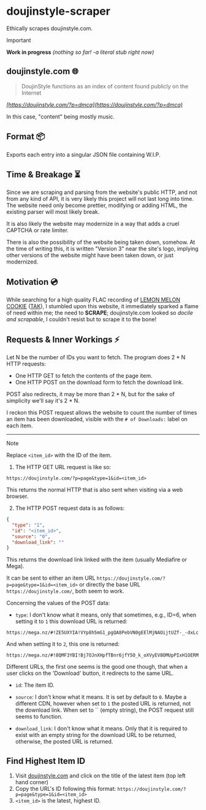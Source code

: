 # doujinstyle-scraper
Ethically scrapes doujinstyle.com.

> [!IMPORTANT]
> **Work in progress** *(nothing so far! -a literal stub right now)*

## doujinstyle.com 🌐

> DoujinStyle functions as an index of content found publicly on the Internet

*[https://doujinstyle.com/?p=dmca](https://doujinstyle.com/?p=dmca)*

In this case, "content" being mostly music.

## Format 📦

Exports each entry into a singular JSON file containing W.I.P.

## Time & Breakage ⏳

Since we are scraping and parsing from the website's public HTTP, and not from any kind of API, it is very likely this project will not
last long into time. The website need only become prettier, modifying or adding HTML, the existing parser will most likely break.

It is also likely the website may modernize in a way that adds a cruel CAPTCHA or rate limiter.

There is also the possibility of the website being taken down, somehow. At the time of writing this, it is written "Version 3" near the
site's logo, implying other versions of the website might have been taken down, or just modernized.

## Motivation 💿

While searching for a high quality FLAC recording of [LEMON MELON COOKIE](https://youtu.be/5l8VZEyNRH8) ([TAK](https://www.youtube.com/channel/UCktjMRvuBnE_XLVWIMa2H1w)), I stumbled upon this website, it immediately sparked a flame of need within me; the need to **SCRAPE**; doujinstyle.com
looked so *docile and scrapable*, I couldn't resist but to scrape it to the bone!

## Requests & Inner Workings ⚡

Let N be the number of IDs you want to fetch.
The program does 2 * N HTTP requests:

* One HTTP GET to fetch the contents of the page item.
* One HTTP POST on the download form to fetch the download link.

POST also redirects, it may be more than 2 * N, but for the sake of simplicity we'll say it's 2 * N.

I reckon this POST request allows the website to count the number of times an item has been downloaded,
visible with the `# of Downloads:` label on each item.

---

> [!NOTE]
> Replace `<item_id>` with the ID of the item.

1. The HTTP GET URL request is like so:
```text
https://doujinstyle.com/?p=page&type=1&id=<item_id>
```

This returns the normal HTTP that is also sent when visiting via a web browser.


2. The HTTP POST request data is as follows:
```json
{
  "type": "1",
  "id": "<item_id>",
  "source": "0",
  "download_link": ""
}
```

This returns the download link linked with the item (usually Mediafire or Mega).

It can be sent to either an item URL `https://doujinstyle.com/?p=page&type=1&id=<item_id>` or directly
the base URL `https://doujinstyle.com/`, both seem to work.

Concerning the values of the POST data:

* `type`: I don't know what it means, only that sometimes, e.g., ID=6, when setting it to `1`
this download URL is returned:
```text
https://mega.nz/#!ZE5UXYIA!VYp8h5mG1_pgQA8PebVN0gEElMjNAOijtUZf-_-dxLc
```  
And when setting it to `2`, this one is returned:
```text
https://mega.nz/#!8QMF3YBI!Bj7OJnXHpfTBnr6jfY5O_k_oXVyEV8OMUpPIxH1OERM
```  
Different URLs, the first one seems is the good one though, that when a user clicks on the 'Download' button,
it redirects to the same URL.

* `id`: The item ID.

* `source`: I don't know what it means. It is set by default to `0`. Maybe a different CDN, however when
set to `1` the posted URL is returned, not the download link. When set to `` (empty string), the POST
request still seems to function.

* `download_link`: I don't know what it means. Only that it is required to exist with an empty string for
the download URL to be returned, otherwise, the posted URL is returned.


## Find Highest Item ID

1. Visit [doujinstyle.com](https://doujinstyle.com/) and click on the title of the latest item (top left hand corner)
2. Copy the URL's ID following this format: `https://doujinstyle.com/?p=page&type=1&id=<item_id>`
3. `<item_id>` is the latest, highest ID.

